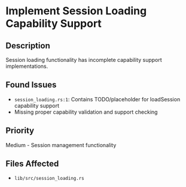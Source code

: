 # Implement Session Loading Capability Support

## Description
Session loading functionality has incomplete capability support implementations.

## Found Issues
- `session_loading.rs:1`: Contains TODO/placeholder for loadSession capability support
- Missing proper capability validation and support checking

## Priority
Medium - Session management functionality

## Files Affected
- `lib/src/session_loading.rs`